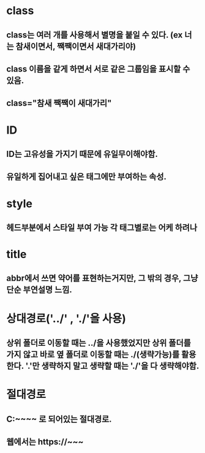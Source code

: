 # class
## class는 여러 개를 사용해서 별명을 붙일 수 있다. (ex 너는 참새이면서, 짹짹이면서 새대가리야)
## class 이름을 같게 하면서 서로 같은 그룹임을 표시할 수 있음.
## class="참새 짹짹이 새대가리"

# ID
## ID는 고유성을 가지기 때문에 유일무이해야함.
## 유일하게 집어내고 싶은 태그에만 부여하는 속성.

# style
## 헤드부분에서 스타일 부여 가능 각 태그별로는 어케 하려나

# title
## abbr에서 쓰면 약어를 표현하는거지만, 그 밖의 경우, 그냥 단순 부연설명 느낌.

# 상대경로('../' , './'을 사용)
## 상위 폴더로 이동할 때는 ../을 사용했었지만 상위 폴더를 가지 않고 바로 옆 폴더로 이동할 때는 ./(생략가능)를 활용한다. '.'만 생략하지 말고 생략할 때는 './'을 다 생략해야함.

# 절대경로
## C:\~~~~ 로 되어있는 절대경로.
## 웹에서는 https://~~~
